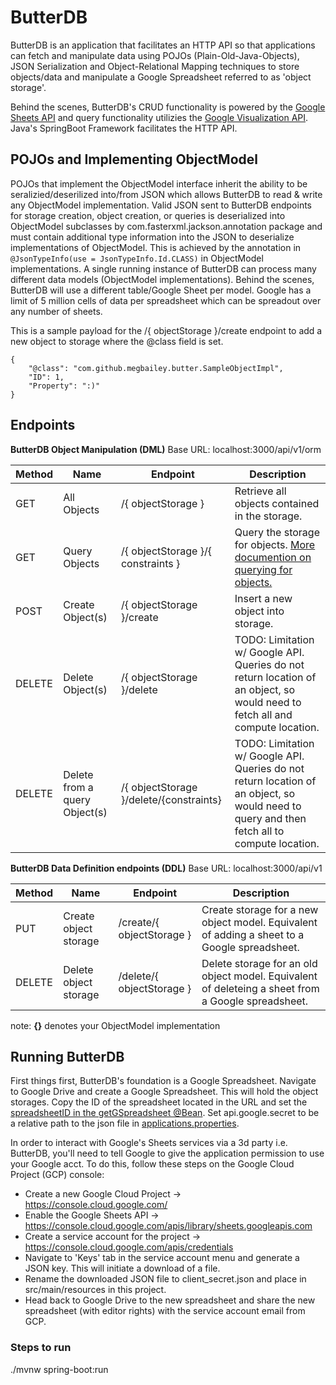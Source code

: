 # ButterDB
ButterDB is an application that facilitates an HTTP API so that applications can fetch and manipulate data using POJOs (Plain-Old-Java-Objects), JSON Serialization and Object-Relational Mapping techniques to store objects/data and manipulate a Google Spreadsheet referred to as 'object storage'.

Behind the scenes, ButterDB's CRUD functionality is powered by the [Google Sheets API](https://developers.google.com/sheets/api/reference/rest)
and query functionality utilizies the [Google Visualization API](https://developers.google.com/chart/interactive/docs/reference). Java's SpringBoot Framework facilitates the HTTP API.


## POJOs and Implementing ObjectModel
POJOs that implement the ObjectModel interface inherit the ability to be seralizied/deserilized into/from JSON which allows ButterDB to read & write any ObjectModel implementation. 
Valid JSON sent to ButterDB endpoints for storage creation, object creation, or queries is deserialized into ObjectModel subclasses by com.fasterxml.jackson.annotation package and must contain additional type information into the JSON to deserialize implementations of ObjectModel. This is achieved by the annotation in `@JsonTypeInfo(use = JsonTypeInfo.Id.CLASS)` in ObjectModel implementations.
A single running instance of ButterDB can process many different data models (ObjectModel implementations). Behind the scenes, ButterDB will use a different table/Google Sheet per model. Google has a limit of 5 million cells of data per spreadsheet which can be spreadout over any number of sheets.

This is a sample payload for the /{ objectStorage }/create endpoint to add a new object to storage where the @class field is set.
```
{
    "@class": "com.github.megbailey.butter.SampleObjectImpl",
    "ID": 1,
    "Property": ":)"
}
```

## Endpoints

**ButterDB Object Manipulation (DML)**
Base URL: localhost:3000/api/v1/orm

| Method | Name | Endpoint | Description |
|-----|-----|-----|-----|
| GET | All Objects | /{ objectStorage } | Retrieve all objects contained in the storage.
| GET | Query Objects | /{ objectStorage }/{ constraints } | Query the storage for objects. [More documention on querying for objects.](/docs/butterdb-query.md)
| POST | Create Object(s) | /{ objectStorage }/create | Insert a new object into storage.
| DELETE | Delete Object(s) | /{ objectStorage }/delete | TODO: Limitation w/ Google API. Queries do not return location of an object, so would need to fetch all and compute location. 
| DELETE | Delete from a query Object(s) | /{ objectStorage }/delete/{constraints} |  TODO: Limitation w/ Google API. Queries do not return location of an object, so would need to query and then fetch all to compute location.

**ButterDB Data Definition endpoints (DDL)**
Base URL: localhost:3000/api/v1

| Method | Name | Endpoint | Description |
|-----|-----|-----|-----|
| PUT | Create object storage | /create/{ objectStorage } | Create storage for a new object model. Equivalent of adding a sheet to a Google spreadsheet.
| DELETE | Delete object storage | /delete/{ objectStorage } | Delete storage for an old object model. Equivalent of deleteing a sheet from a Google spreadsheet.

note: **{}** denotes your ObjectModel implementation

## Running ButterDB

First things first, ButterDB's foundation is a Google Spreadsheet. 
Navigate to Google Drive and create a Google Spreadsheet. This will hold the object storages. 
Copy the ID of the spreadsheet located in the URL and set the [spreadsheetID in the getGSpreadsheet @Bean](./src/main/java/com/github/megbailey/butter/ButterDBApp). 
Set api.google.secret to be a relative path to the json file in [applications.properties](./src/main/resources/applications.properties).

In order to interact with Google's Sheets services via a 3d party i.e. ButterDB, you'll need to tell Google to give the application permission to use your Google acct.
To do this, follow these steps on the Google Cloud Project (GCP) console: 

- Create a new Google Cloud Project -> https://console.cloud.google.com/
- Enable the Google Sheets API -> https://console.cloud.google.com/apis/library/sheets.googleapis.com
- Create a service account for the project -> https://console.cloud.google.com/apis/credentials
- Navigate to 'Keys' tab in the service account menu and generate a JSON key. This will initiate a download of a file.
- Rename the downloaded JSON file to client_secret.json and place in src/main/resources in this project.
- Head back to Google Drive to the new spreadsheet and share the new spreadsheet (with editor rights) with the service account email from GCP. 

### Steps to run 
./mvnw spring-boot:run
